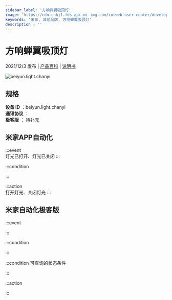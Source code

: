 ```yaml
---
sidebar_label: '方响蝉翼吸顶灯'
image: 'https://cdn.cnbj1.fds.api.mi-img.com/iotweb-user-center/developer_1679047958922UUUpfqZ4.png?GalaxyAccessKeyId=AKVGLQWBOVIRQ3XLEW&Expires=9223372036854775807&Signature=qEVRuGFi+afswQDTi3mZekCsV7U='
keywords: '米家, 其他品牌, 方响蝉翼吸顶灯'
description : ''
---
```

# 方响蝉翼吸顶灯

2021/12/3 发布 | [产品百科](https://home.mi.com/webapp/content/baike/product/index.html?model=beiyun.light.chanyi/) | [说明书](https://home.mi.com/views/introduction.html?model=beiyun.light.chanyi&region=cn)

![beiyun.light.chanyi](https://cdn.cnbj1.fds.api.mi-img.com/iotweb-user-center/developer_1679047958922UUUpfqZ4.png?GalaxyAccessKeyId=AKVGLQWBOVIRQ3XLEW&Expires=9223372036854775807&Signature=qEVRuGFi+afswQDTi3mZekCsV7U=)

## 规格  
> 
**设备 ID** ：beiyun.light.chanyi  
**通讯协议** ：  
**极客版**  ： 待补充 


## 米家APP自动化  

:::event  
灯光已打开、灯光已关闭
:::

:::condition  

:::

:::action   
打开灯光、关闭灯光
:::

## 米家自动化极客版  

:::event  

:::

:::condition  

:::

:::condition 可查询的状态条件  

:::

:::action  

:::

        
